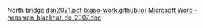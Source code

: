 North bridge
[dsn2021.pdf (xgao-work.github.io)](https://xgao-work.github.io/paper/dsn2021.pdf)
[Microsoft Word - heasman_blackhat_dc_2007.doc](https://www.blackhat.com/presentations/bh-dc-07/Heasman/Paper/bh-dc-07-Heasman-WP.pdf)